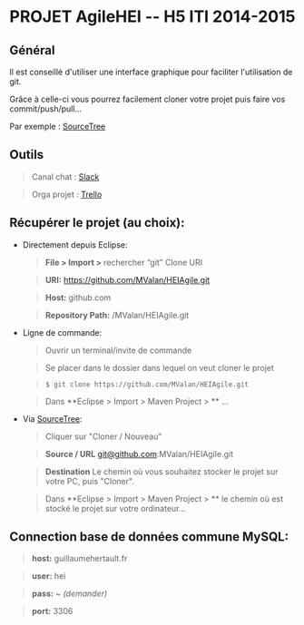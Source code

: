 PROJET AgileHEI -- H5 ITI 2014-2015 
====================================


Général
-------

Il est conseillé d'utiliser une interface graphique pour faciliter l'utilisation de git.

Grâce à celle-ci vous pourrez facilement cloner votre projet puis faire vos commit/push/pull...

Par exemple : [SourceTree](http://www.sourcetreeapp.com)



Outils
------
  
  > Canal chat : [Slack](http://agilehei.slack.com)
  
  > Orga projet : [Trello](https://trello.com/b/Smdx4eOV/agilehei)


Récupérer le projet (au choix):
-------------------------------

- Directement depuis Eclipse:

  > **File > Import >** rechercher “git”  Clone URI
  
  > **URI:** https://github.com/MValan/HEIAgile.git
  
  > **Host:** github.com
  
  > **Repository Path:** /MValan/HEIAgile.git




- Ligne de commande:

  > Ouvrir un terminal/invite de commande
  
  > Se placer dans le dossier dans lequel on veut cloner le projet
  
  > 	$ git clone https://github.com/MValan/HEIAgile.git
  
  > Dans **Eclipse > Import > Maven Project > ** ...


- Via [SourceTree](http://www.sourcetreeapp.com):
  > Cliquer sur "Cloner / Nouveau"
  
  > **Source / URL** git@github.com:MValan/HEIAgile.git
  
  > **Destination** Le chemin où vous souhaitez stocker le projet sur votre PC, puis "Cloner".
  
  > Dans **Eclipse > Import > Maven Project > **  le chemin où est stocké le projet sur votre ordinateur...


Connection base de données commune MySQL:
------------------------------------------
  >**host:** guillaumehertault.fr
  
  >**user:** hei
  
  >**pass:**   ~  _(demander)_
  
  >**port:** 3306